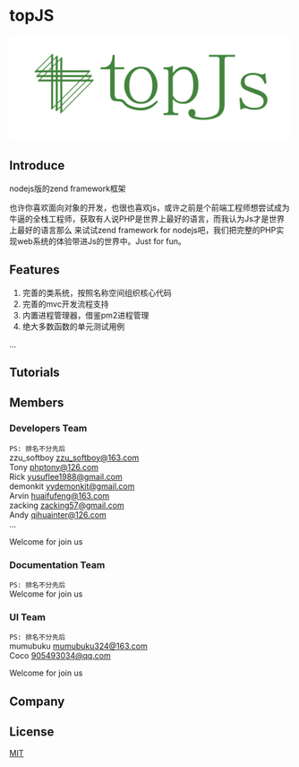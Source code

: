 # topJS
<div align="center">
   <img width=710px src="https://raw.githubusercontent.com/qcoreteam/TopJs/master/assets/images/topjs2.png">
</div>

## Introduce
nodejs版的zend framework框架

也许你喜欢面向对象的开发，也很也喜欢js，或许之前是个前端工程师想尝试成为牛逼的全栈工程师，获取有人说PHP是世界上最好的语言，而我认为Js才是世界上最好的语言那么
来试试zend framework for nodejs吧，我们把完整的PHP实现web系统的体验带进Js的世界中。Just for fun。

## Features

1. 完善的类系统，按照名称空间组织核心代码
2. 完善的mvc开发流程支持
3. 内置进程管理器，借鉴pm2进程管理
4. 绝大多数函数的单元测试用例

...

## Tutorials



## Members
### Developers Team
```PS: 排名不分先后```</br>
zzu_softboy       <zzu_softboy@163.com></br>
Tony              <phptony@126.com></br>
Rick              <yusuflee1988@gmail.com></br>
demonkit          <yydemonkit@gmail.com></br>
Arvin             <huaifufeng@163.com></br>
zacking           <zacking57@gmail.com></br>
Andy              <qihuainter@126.com></br>
...</br>

Welcome for join us
### Documentation Team
```PS: 排名不分先后```</br>
Welcome for join us

### UI Team
```PS: 排名不分先后```</br>
mumubuku           <mumubuku324@163.com></br>
Coco               <905493034@qq.com></br>

Welcome for join us


## Company


## License
[MIT](https://github.com/qcoreteam/topjs/blob/master/LICENSE)
